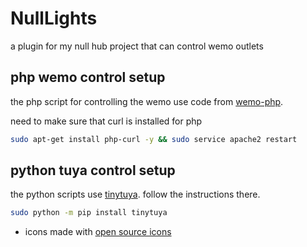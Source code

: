 # NullLights

 a plugin for my null hub project that can control wemo outlets

## php wemo control setup

the php script for controlling the wemo use code from [wemo-php](https://github.com/3thirty/wemo-php).

need to make sure that curl is installed for php

```bash
sudo apt-get install php-curl -y && sudo service apache2 restart
```

## python tuya control setup

the python scripts use [tinytuya](https://github.com/jasonacox/tinytuya). follow the instructions there.

```bash
sudo python -m pip install tinytuya
```

* icons made with [open source icons](https://game-icons.net/)
